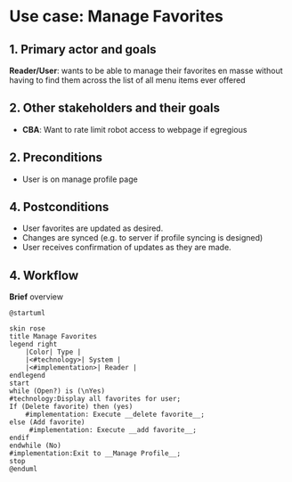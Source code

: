 # Use case: Manage Favorites

## 1. Primary actor and goals
__Reader/User__: wants to be able to manage their favorites en masse without having to find them across the list of all menu items ever offered

## 2. Other stakeholders and their goals

* __CBA__: Want to rate limit robot access to webpage if egregious


## 2. Preconditions

* User is on manage profile page

## 4. Postconditions

* User favorites are updated as desired.
* Changes are synced (e.g. to server if profile syncing is designed)
* User receives confirmation of updates as they are made.

## 4. Workflow

__Brief__ overview

```plantuml
@startuml

skin rose
title Manage Favorites
legend right
    |Color| Type |
    |<#technology>| System |
    |<#implementation>| Reader |
endlegend
start
while (Open?) is (\nYes)
#technology:Display all favorites for user;
If (Delete favorite) then (yes)
    #implementation: Execute __delete favorite__;
else (Add favorite)
     #implementation: Execute __add favorite__;
endif
endwhile (No)
#implementation:Exit to __Manage Profile__;
stop
@enduml
```
